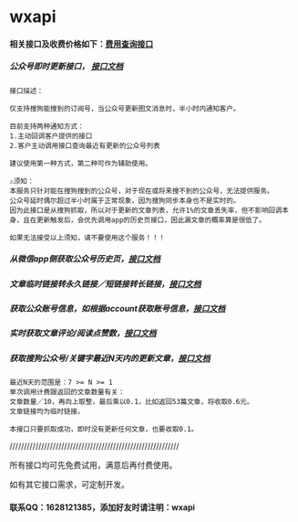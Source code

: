 # wxapi

#### 相关接口及收费价格如下：[费用查询接口](https://coding.net/u/iwoods/p/wxapi-doc/git/blob/master/pay.md?public=true)

##### 公众号即时更新接口， [接口文档](https://coding.net/u/iwoods/p/wxapi-doc/git/blob/master/api1.md?public=true)

```
接口描述：

仅支持搜狗能搜到的订阅号，当公众号更新图文消息时，半小时内通知客户。

目前支持两种通知方式：
1.主动回调客户提供的接口
2.客户主动调用接口查询最近有更新的公众号列表

建议使用第一种方式，第二种可作为辅助使用。

⚠️须知：
本服务只针对能在搜狗搜到的公众号，对于现在或将来搜不到的公众号，无法提供服务。
公众号延时偶尔超过半小时属于正常现象，因为搜狗同步本身也不是实时的。
因为此接口是从搜狗抓取，所以对于更新的文章列表，允许1%的文章丢失率，但不影响回调本身，且在更新触发后，会优先调用app的历史页接口，因此漏文章的概率算是很低了。

如果无法接受以上须知，请不要使用这个服务！！！
```

##### 从微信app侧获取公众号历史页，[接口文档](https://coding.net/u/iwoods/p/wxapi-doc/git/blob/master/api-profile.md?public=true)

##### 文章临时链接转永久链接／短链接转长链接，[接口文档](https://coding.net/u/iwoods/p/wxapi-doc/git/blob/master/api2.md?public=true)

##### 获取公众账号信息，如根据account获取账号信息，[接口文档](https://coding.net/u/iwoods/p/wxapi-doc/git/blob/master/api3.md?public=true)

##### 实时获取文章评论/阅读点赞数，[接口文档](https://coding.net/u/iwoods/p/wxapi-doc/git/blob/master/api4.md?public=true)

##### 获取搜狗公众号/关键字最近N天内的更新文章，[接口文档](https://coding.net/u/iwoods/p/wxapi-doc/git/blob/master/api5.md?public=true)
```
最近N天的范围是：7 >= N >= 1
单次调用计费跟返回的文章数量有关：
文章数量／10，再向上取整，最后乘以0.1，比如返回53篇文章，将收取0.6元。
文章链接均为临时链接。

本接口只要抓取成功，即时没有更新任何文章，也要收取0.1。
```

///////////////////////////////////////////////////////////

所有接口均可先免费试用，满意后再付费使用。

如有其它接口需求，可定制开发。

#### 联系QQ：1628121385，添加好友时请注明：wxapi
